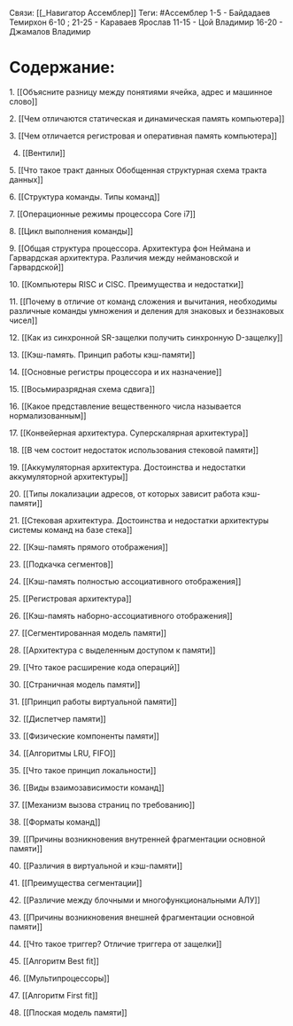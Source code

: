 Связи: [[_Навигатор Ассемблер]]
Теги: #Ассемблер 
1-5 - Байдадаев Темирхон
6-10 ; 21-25 - Караваев Ярослав
11-15 - Цой Владимир
16-20 - Джамалов Владимир

# Содержание:
1. [[Объясните разницу между понятиями ячейка, адрес и машинное слово]]

2. [[Чем отличаются статическая и динамическая память компьютера]]

3. [[Чем отличается регистровая и оперативная память компьютера]]

4. [[Вентили]]

5. [[Что такое тракт данных Обобщенная структурная схема тракта данных]]

6. [[Структура команды. Типы команд]]

7. [[Операционные режимы процессора Core i7]]

8. [[Цикл выполнения команды]]

9. [[Общая структура процессора. Архитектура фон Неймана и Гарвардская архитектура. Различия между неймановской и Гарвардской]]

10. [[Компьютеры RISC и CISC. Преимущества и недостатки]]

11. [[Почему в отличие от команд сложения и вычитания, необходимы различные команды умножения и деления для знаковых и беззнаковых чисел]]

12. [[Как из синхронной SR-защелки получить синхронную D-защелку]]

13. [[Кэш-память. Принцип работы кэш-памяти]]

14. [[Основные регистры процессора и их назначение]]

15. [[Восьмиразрядная схема сдвига]]

16. [[Какое представление вещественного числа называется нормализованным]]

17. [[Конвейерная архитектура. Суперскалярная архитектура]]

18. [[В чем состоит недостаток использования стековой памяти]]

19. [[Аккумуляторная архитектура. Достоинства и недостатки аккумуляторной архитектуры]]

20. [[Типы локализации адресов, от которых зависит работа кэш-памяти]]

21. [[Стековая архитектура. Достоинства и недостатки архитектуры системы команд на базе стека]]

22. [[Кэш-память прямого отображения]]

23. [[Подкачка сегментов]]

24. [[Кэш-память полностью ассоциативного отображения]]

25. [[Регистровая архитектура]]

26. [[Кэш-память наборно-ассоциативного отображения]]

27. [[Сегментированная модель памяти]]

28. [[Архитектура с выделенным доступом к памяти]]

29. [[Что такое расширение кода операций]]

30. [[Страничная модель памяти]]

31. [[Принцип работы виртуальной памяти]]

32. [[Диспетчер памяти]]

33. [[Физические компоненты памяти]]

34. [[Алгоритмы LRU, FIFO]]

35. [[Что такое принцип локальности]]

36. [[Виды взаимозависимости команд]]

37. [[Механизм вызова страниц по требованию]]

38. [[Форматы команд]]

39. [[Причины возникновения внутренней фрагментации основной памяти]]

40. [[Различия в виртуальной и кэш-памяти]]

41. [[Преимущества сегментации]]

42. [[Различие между блочными и многофункциональными АЛУ]]

43. [[Причины возникновения внешней фрагментации основной памяти]]

44. [[Что такое триггер? Отличие триггера от защелки]]

45. [[Алгоритм Best fit]]

46. [[Мультипроцессоры]]

47. [[Алгоритм First fit]]

48. [[Плоская модель памяти]]